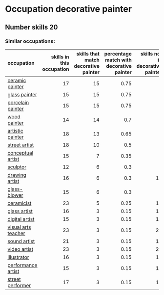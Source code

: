 # Occupation decorative painter
## Number skills 20
### Similar occupations:
| occupation                                    |   skills in this occupation |   skills that match decorative painter |   percentage match with decorative painter |   skills not in decorative painter |
|:----------------------------------------------|----------------------------:|---------------------------------------:|-------------------------------------------:|-----------------------------------:|
| [ceramic painter](ceramic_painter.md)         |                          17 |                                     15 |                                       0.75 |                                  2 |
| [glass painter](glass_painter.md)             |                          15 |                                     15 |                                       0.75 |                                  0 |
| [porcelain painter](porcelain_painter.md)     |                          15 |                                     15 |                                       0.75 |                                  0 |
| [wood painter](wood_painter.md)               |                          14 |                                     14 |                                       0.7  |                                  0 |
| [artistic painter](artistic_painter.md)       |                          18 |                                     13 |                                       0.65 |                                  5 |
| [street artist](street_artist.md)             |                          18 |                                     10 |                                       0.5  |                                  8 |
| [conceptual artist](conceptual_artist.md)     |                          15 |                                      7 |                                       0.35 |                                  8 |
| [sculptor](sculptor.md)                       |                          12 |                                      6 |                                       0.3  |                                  6 |
| [drawing artist](drawing_artist.md)           |                          16 |                                      6 |                                       0.3  |                                 10 |
| [glass-blower](glass-blower.md)               |                          15 |                                      6 |                                       0.3  |                                  9 |
| [ceramicist](ceramicist.md)                   |                          23 |                                      5 |                                       0.25 |                                 18 |
| [glass artist](glass_artist.md)               |                          16 |                                      3 |                                       0.15 |                                 13 |
| [digital artist](digital_artist.md)           |                          15 |                                      3 |                                       0.15 |                                 12 |
| [visual arts teacher](visual_arts_teacher.md) |                          23 |                                      3 |                                       0.15 |                                 20 |
| [sound artist](sound_artist.md)               |                          21 |                                      3 |                                       0.15 |                                 18 |
| [video artist](video_artist.md)               |                          23 |                                      3 |                                       0.15 |                                 20 |
| [illustrator](illustrator.md)                 |                          16 |                                      3 |                                       0.15 |                                 13 |
| [performance artist](performance_artist.md)   |                          15 |                                      3 |                                       0.15 |                                 12 |
| [street performer](street_performer.md)       |                          17 |                                      3 |                                       0.15 |                                 14 |
